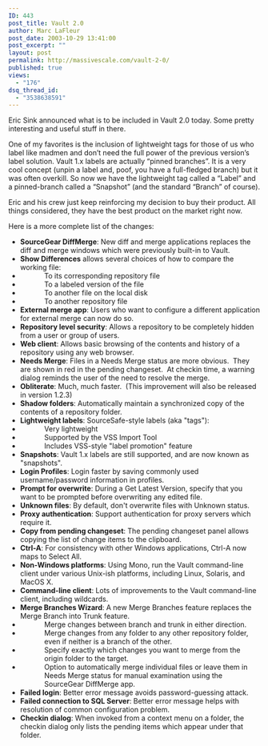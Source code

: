 ```yaml
---
ID: 443
post_title: Vault 2.0
author: Marc LaFleur
post_date: 2003-10-29 13:41:00
post_excerpt: ""
layout: post
permalink: http://massivescale.com/vault-2-0/
published: true
views:
  - "176"
dsq_thread_id:
  - "3538638591"
---
```

<P>Eric&nbsp;Sink announced what is to be included in Vault 2.0 today. Some pretty interesting and useful stuff in there. <?xml:namespace prefix = o ns = "urn:schemas-microsoft-com:office:office" /><o:p></o:p></P>
<P>One of my favorites is the inclusion of lightweight tags for those of us who label like madmen and don&#8217;t need the full power of the previous version&#8217;s label solution. Vault 1.x labels are actually &#8220;pinned branches&#8221;. It is a very cool concept (unpin a label and, poof, you have a full-fledged branch) but it was often overkill. So now we have the lightweight tag called a &#8220;Label&#8221; and a pinned-branch called a &#8220;Snapshot&#8221; (and the standard &#8220;Branch&#8221; of course).<o:p></o:p></P>
<P>Eric and his crew just keep reinforcing my decision to buy their product. All things considered, they have the best product on the market right now. <o:p></o:p></P>
<P>Here is a more complete list of the changes:<o:p></o:p></P>
<UL>
<LI><B style="mso-bidi-font-weight: normal">SourceGear DiffMerge</B>: New diff and merge applications replaces the diff and merge windows which were previously built-in to Vault.<o:p></o:p></LI>
<LI><B style="mso-bidi-font-weight: normal">Show Differences</B> allows several choices of how to compare the working file:<o:p></o:p></LI>
<LI>
<DIV style="MARGIN-LEFT: 0.5in">To its corresponding repository file<o:p></o:p></DIV></LI>
<LI>
<DIV style="MARGIN-LEFT: 0.5in">To a labeled version of the file<o:p></o:p></DIV></LI>
<LI>
<DIV style="MARGIN-LEFT: 0.5in">To another file on the local disk<o:p></o:p></DIV></LI>
<LI>
<DIV style="MARGIN-LEFT: 0.5in">To another repository file<o:p></o:p></DIV></LI>
<LI><B style="mso-bidi-font-weight: normal">External merge app</B>: Users who want to configure a different application for external merge can now do so.<o:p></o:p></LI>
<LI><B style="mso-bidi-font-weight: normal">Repository level security</B>: Allows a repository to be completely hidden from a user or group of users.<o:p></o:p></LI>
<LI><B style="mso-bidi-font-weight: normal">Web client</B>: Allows basic browsing of the contents and history of a repository using any web browser.<o:p></o:p></LI>
<LI><B style="mso-bidi-font-weight: normal">Needs Merge</B>: Files in a Needs Merge status are more obvious.<SPAN style="mso-spacerun: yes">&nbsp; </SPAN>They are shown in red in the pending changeset.<SPAN style="mso-spacerun: yes">&nbsp; </SPAN>At checkin time, a warning dialog reminds the user of the need to resolve the merge.<o:p></o:p></LI>
<LI><B style="mso-bidi-font-weight: normal">Obliterate</B>: Much, much faster.<SPAN style="mso-spacerun: yes">&nbsp; </SPAN>(This improvement will also be released in version 1.2.3)<o:p></o:p></LI>
<LI><B style="mso-bidi-font-weight: normal">Shadow folders</B>: Automatically maintain a synchronized copy of the contents of a repository folder.<o:p></o:p></LI>
<LI><B style="mso-bidi-font-weight: normal">Lightweight labels</B>: SourceSafe-style labels (aka "tags"):<o:p></o:p></LI>
<LI>
<DIV style="MARGIN-LEFT: 0.5in">Very lightweight<o:p></o:p></DIV></LI>
<LI>
<DIV style="MARGIN-LEFT: 0.5in">Supported by the VSS Import Tool<o:p></o:p></DIV></LI>
<LI>
<DIV style="MARGIN-LEFT: 0.5in">Includes VSS-style "label promotion" feature<o:p></o:p></DIV></LI>
<LI><B style="mso-bidi-font-weight: normal">Snapshots</B>: Vault 1.x labels are still supported, and are now known as "snapshots".<o:p></o:p></LI>
<LI><B style="mso-bidi-font-weight: normal">Login Profiles</B>: Login faster by saving commonly used username/password information in profiles.<o:p></o:p></LI>
<LI><B style="mso-bidi-font-weight: normal">Prompt for overwrite</B>: During a Get Latest Version, specify that you want to be prompted before overwriting any edited file.<o:p></o:p></LI>
<LI><B style="mso-bidi-font-weight: normal">Unknown files</B>: By default, don't overwrite files with Unknown status.<o:p></o:p></LI>
<LI><B style="mso-bidi-font-weight: normal">Proxy authentication</B>: Support authentication for proxy servers which require it.<o:p></o:p></LI>
<LI><B style="mso-bidi-font-weight: normal">Copy from pending changeset</B>: The pending changeset panel allows copying the list of change items to the clipboard.<o:p></o:p></LI>
<LI><B style="mso-bidi-font-weight: normal">Ctrl-A</B>: For consistency with other Windows applications, Ctrl-A now maps to Select All.<o:p></o:p></LI>
<LI><B style="mso-bidi-font-weight: normal">Non-Windows platforms</B>: Using Mono, run the Vault command-line client under various Unix-ish platforms, including Linux, Solaris, and MacOS X.<o:p></o:p></LI>
<LI><B style="mso-bidi-font-weight: normal">Command-line client</B>: Lots of improvements to the Vault command-line client, including wildcards.<o:p></o:p></LI>
<LI><B style="mso-bidi-font-weight: normal">Merge Branches Wizard</B>: A new Merge Branches feature replaces the Merge Branch into Trunk feature.<o:p></o:p></LI>
<LI>
<DIV style="MARGIN-LEFT: 0.5in">Merge changes between branch and trunk in either direction.<o:p></o:p></DIV></LI>
<LI>
<DIV style="MARGIN-LEFT: 0.5in">Merge changes from any folder to any other repository folder, even if neither is a branch of the other.<o:p></o:p></DIV></LI>
<LI>
<DIV style="MARGIN-LEFT: 0.5in">Specify exactly which changes you want to merge from the origin folder to the target.<o:p></o:p></DIV></LI>
<LI>
<DIV style="MARGIN-LEFT: 0.5in">Option to automatically merge individual files or leave them in Needs Merge status for manual examination using the SourceGear DiffMerge app.<o:p></o:p></DIV></LI>
<LI><B style="mso-bidi-font-weight: normal">Failed login</B>: Better error message avoids password-guessing attack.<o:p></o:p></LI>
<LI><B style="mso-bidi-font-weight: normal">Failed connection to SQL Server</B>: Better error message helps with resolution of common configuration problem.<o:p></o:p></LI>
<LI><B style="mso-bidi-font-weight: normal">Checkin dialog</B>: When invoked from a context menu on a folder, the checkin dialog only lists the pending items which appear under that folder.</LI></UL>